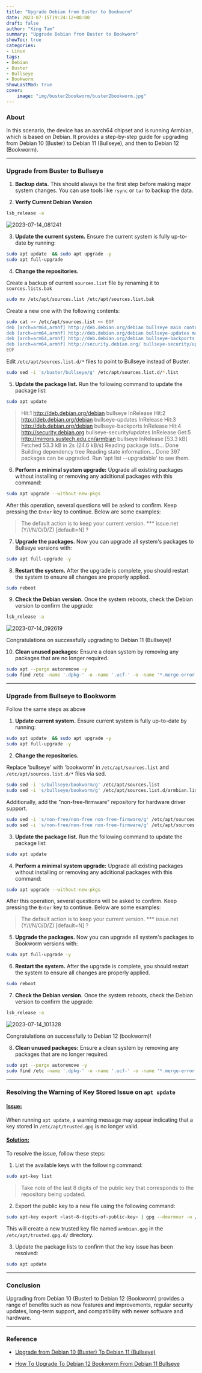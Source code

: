 ```yaml
---
title: "Upgrade Debian from Buster to Bookworm"
date: 2023-07-15T19:24:12+08:00
draft: false
author: "King Tam"
summary: "Upgrade Debian from Buster to Bookworm" 
showToc: true
categories:
- Linux
tags:
- Debian
- Buster
- Bullseye
- Bookworm
ShowLastMod: true
cover:
    image: "img/buster2bookworm/buster2bookworm.jpg"
---
```


### About

In this scenario, the device has an aarch64 chipset and is running Armbian, which is based on Debian.
It provides a step-by-step guide for upgrading from Debian 10 (Buster) to Debian 11 (Bullseye), and then to Debian 12 (Bookworm).

---

### Upgrade from Buster to Bullseye

1. **Backup data.** 
This should always be the first step before making major system changes. You can use tools like `rsync` or `tar` to backup the data.

2. **Verify Current Debian Version**

~~~bash
lsb_release -a
~~~

![2023-07-14_081241](/img/buster2bookworm/2023-07-14_081241.png)

3. **Update the current system.** 
Ensure  the current system is fully up-to-date by running:

~~~bash
sudo apt update  && sudo apt upgrade -y
sudo apt full-upgrade
~~~

4. **Change the repositories.** 

Create a backup of current `sources.list` file by renaming it to `sources.lists.bak`	

~~~bash
sudo mv /etc/apt/sources.list /etc/apt/sources.list.bak
~~~~

Create a new one with the following contents:

~~~bash
sudo cat >> /etc/apt/sources.list << EOF
deb [arch=arm64,armhf] http://deb.debian.org/debian bullseye main contrib non-free
deb [arch=arm64,armhf] http://deb.debian.org/debian bullseye-updates main contrib non-free
deb [arch=arm64,armhf] http://deb.debian.org/debian bullseye-backports main contrib non-free
deb [arch=arm64,armhf] http://security.debian.org/ bullseye-security/updates main contrib non-free
EOF
~~~

Edit `/etc/apt/sources.list.d/*` files to point to Bullseye instead of Buster.

~~~bash
sudo sed -i 's/buster/bullseye/g' /etc/apt/sources.list.d/*.list
~~~

5. **Update the package list.** 
Run the following command to update the package list:

~~~bash
sudo apt update
~~~

> Hit:1 http://deb.debian.org/debian bullseye InRelease
> Hit:2 http://deb.debian.org/debian bullseye-updates InRelease
> Hit:3 http://deb.debian.org/debian bullseye-backports InRelease
> Hit:4 http://security.debian.org bullseye-security/updates InRelease
> Get:5 http://mirrors.sustech.edu.cn/armbian bullseye InRelease [53.3 kB]
> Fetched 53.3 kB in 2s (24.6 kB/s)
> Reading package lists... Done
> Building dependency tree
> Reading state information... Done
> 397 packages can be upgraded. Run 'apt list --upgradable' to see them.

6. **Perform a minimal system upgrade:** 
   Upgrade all existing packages without installing or removing any additional packages with this command:

~~~bash
sudo apt upgrade --without-new-pkgs
~~~

After this operation, several questions will be asked to confirm. Keep pressing the `Enter` key to continue. Below are some examples:

>  The default action is to keep your current version.
> *** issue.net (Y/I/N/O/D/Z) [default=N] ?

7. **Upgrade the packages.** 
   Now you can upgrade all system's packages to Bullseye versions with:

~~~bash
sudo apt full-upgrade -y
~~~

8. **Restart the system.** 
After the upgrade is complete, you should restart the system to ensure all changes are properly applied.

~~~bash
sudo reboot
~~~

9. **Check the Debian version.** 
Once the system reboots, check the Debian version to confirm the upgrade:

~~~bash
lsb_release -a
~~~
![2023-07-14_092619](/img/buster2bookworm/2023-07-14_092619.png)

Congratulations on successfully upgrading to Debian 11 (Bullseye)!

10. **Clean unused packages:** 
Ensure a clean system by removing any packages that are no longer required.

~~~bash
sudo apt --purge autoremove -y
sudo find /etc -name '.dpkg-' -o -name '.ucf-' -o -name '*.merge-error'
~~~


---

### Upgrade from Bullseye to Bookworm

Follow the same steps as above

1. **Update current system.** 
Ensure  current system is fully up-to-date by running:

~~~bash
sudo apt update  && sudo apt upgrade -y
sudo apt full-upgrade -y
~~~

2. **Change the repositories.** 

Replace 'bullseye' with 'bookworm' in `/etc/apt/sources.list` and `/etc/apt/sources.list.d/*` files via sed.

~~~bash
sudo sed -i 's/bullseye/bookworm/g' /etc/apt/sources.list
sudo sed -i 's/bullseye/bookworm/g' /etc/apt/sources.list.d/armbian.list
~~~

Additionally, add the "non-free-firmware" repository for hardware driver support.

~~~bash
sudo sed -i 's/non-free/non-free non-free-firmware/g' /etc/apt/sources.list
sudo sed -i 's/non-free/non-free non-free-firmware/g' /etc/apt/sources.list.d/*
~~~


3. **Update the package list.** 
Run the following command to update the package list:

~~~bash
sudo apt update
~~~

4. **Perform a minimal system upgrade:** 
Upgrade all existing packages without installing or removing any additional packages with this command:

~~~bash
sudo apt upgrade --without-new-pkgs
~~~

After this operation, several questions will be asked to confirm. Keep pressing the `Enter` key to continue. Below are some examples:

>  The default action is to keep your current version.
> *** issue.net (Y/I/N/O/D/Z) [default=N] ?

5. **Upgrade the packages.** 
    Now you can upgrade all system's packages to Bookworm versions with:

~~~bash
sudo apt full-upgrade -y
~~~

6. **Restart the system.** 
After the upgrade is complete, you should restart the system to ensure all changes are properly applied.

~~~bash
sudo reboot
~~~

7. **Check the Debian version.** 
Once the system reboots, check the Debian version to confirm the upgrade:

~~~bash
lsb_release -a
~~~
![2023-07-14_101328](/img/buster2bookworm/2023-07-14_101328.png)


Congratulations on successfully to Debian 12 (bookworm)!



8. **Clean unused packages:** 
Ensure a clean system by removing any packages that are no longer required.

~~~bash
sudo apt --purge autoremove -y
sudo find /etc -name '.dpkg-' -o -name '.ucf-' -o -name '*.merge-error'
~~~

---

### Resolving the Warning of Key Stored Issue on `apt update`

#### <u>Issue:</u>

When running `apt update`, a warning message may appear indicating that a key stored in `/etc/apt/trusted.gpg` is no longer valid.

#### <u>Solution:</u>

To resolve the issue, follow these steps:

1. List the available keys with the following command:

~~~bash
sudo apt-key list
~~~

   > Take note of the last 8 digits of the public key that corresponds to the repository being updated.

2. Export the public key to a new file using the following command:

~~~bash
sudo apt-key export <last-8-digits-of-public-key> | gpg --dearmour -o /etc/apt/trusted.gpg.d/armbian.gpg
~~~

   This will create a new trusted key file named `armbian.gpg` in the `/etc/apt/trusted.gpg.d/` directory.

3. Update the package lists to confirm that the key issue has been resolved:

~~~bash
sudo apt update
~~~


---



### Conclusion

Upgrading from Debian 10 (Buster) to Debian 12 (Bookworm) provides a range of benefits such as new features and improvements, regular security updates, long-term support, and compatibility with newer software and hardware. 


---

### Reference

- [Upgrade from Debian 10 (Buster) To Debian 11 (Bullseye)](https://computingforgeeks.com/upgrade-from-debian-10-buster-to-debian-11-bullseye/?expand_article=1)

- [How To Upgrade To Debian 12 Bookworm From Debian 11 Bullseye](https://ostechnix.com/upgrade-to-debian-12-from-debian-11/)


